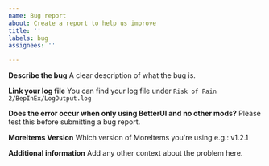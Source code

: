 ```yaml
---
name: Bug report
about: Create a report to help us improve
title: ''
labels: bug
assignees: ''

---
```


**Describe the bug**
A clear description of what the bug is.

**Link your log file**
You can find your log file under `Risk of Rain 2/BepInEx/LogOutput.log`

**Does the error occur when only using BetterUI and no other mods?**
Please test this before submitting a bug report. 

**MoreItems Version**
Which version of MoreItems you're using e.g.: v1.2.1

**Additional information**
Add any other context about the problem here.

